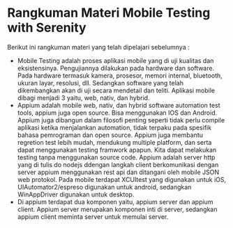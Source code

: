 # Rangkuman Materi Mobile Testing with Serenity

Berikut ini rangkuman materi yang telah dipelajari sebelumnya :
* Mobile Testing adalah proses aplikasi mobile yang di uji kualitas dan eksistensinya. Pengujiannya dilakukan pada hardware dan software. Pada hardware termasuk kamera, prosesor, memori internal, bluetooth, ukuran layar, resolusi, dll. Sedangkan software yang telah dikembangkan akan di uji secara mendetail dan teliti. Aplikasi mobile dibagi menjadi 3 yaitu, web, nativ, dan hybrid. 
* Appium adalah mobile web, nativ, dan hybrid software automation test tools, appium juga open source. Bisa menggunakan IOS dan Android. Appium juga dibangun dalam filosofi penting seperti tidak perlu compile aplikasi ketika menjalankan automation, tidak terpaku pada spesifik bahasa pemrograman dan open source. Appium juga membantu regretion test lebih mudah, mendukung multiple platform, dan serta dapat menggunakan testing framwork apapun. Kita dapat melakukan testing tanpa menggunakan source code. Appium adalah server http yang di tulis do nodejs ddengan langkah client berkomunikasi dengan server appium menggunakan rest api dan ditangani oleh mobile JSON web protokol. Pada mobile terdapat XCUItest yang digunakan untuk iOS, UIAutomator2/espreso digunakan untuk android, sedangkan WinAppDriver digunakan untuk desktop. 
* Di appium terdapat dua komponen yaitu, appium server dan appium client. Appium server merupakan komponen inti di server, sedangkan appium client meminta server untuk memulai server. 